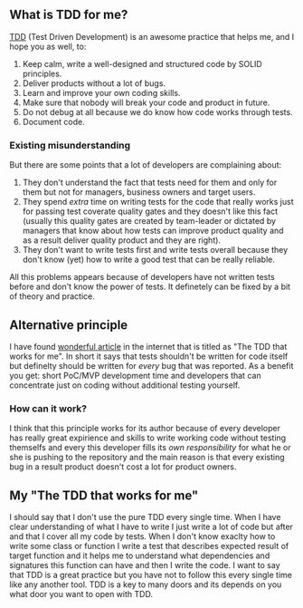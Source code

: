 ## What is TDD for me?
[TDD][link_tdd] (Test Driven Development) is an awesome practice that helps me, and I hope you as well, to:
1. Keep calm, write a well-designed and structured code by SOLID principles.
2. Deliver products without a lot of bugs.
3. Learn and improve your own coding skills.
4. Make sure that nobody will break your code and product in future.
5. Do not debug at all because we do know how code works through tests.
6. Document code.

### Existing misunderstanding 
But there are some points that a lot of developers are complaining about:

1. They don't understand the fact that tests need for them and only for them but not for managers, business owners and target users.
2. They spend *extra* time on writing tests for the code that really works just for passing test coverate quality gates and they doesn't like this fact (usually this quality gates are created by team-leader or dictated by managers that know about how tests can improve product quality and as a result deliver quality product and they are right).
3. They don't want to write tests first and write tests overall because they don't know (yet) how to write a good test that can be really reliable.

All this problems appears because of developers have not written tests before and don't know the power of tests. It definetely can be fixed by a bit of theory and practice. 

## Alternative principle
I have found [wonderful article][link_yegor_tdd] in the internet that is titled as "The TDD that works for me". In short it says that tests shouldn't be written for code itself but definelty should be written for *every* bug that was reported. As a benefit you get: short PoC/MVP development time and developers that can concentrate just on coding without additional testing yourself.

### How can it work?
I think that this principle works for its author because of every developer has really great expirience and skills to write working code without testing themselfs and every this developer fills its *own responsibility* for what he or she is pushing to the repository and the main reason is that every existing bug in a result product doesn't cost a lot for product owners.

## My "The TDD that works for me"
I should say that I don't use the pure TDD every single time. When I have clear understanding of what I have to write I just write a lot of code but after and that I cover all my code by tests. When I don't know exaclty how to write some class or function I write a test that describes expected result of target function and it helps me to understand what dependencies and signatures this function can have and then I write the code.
I want to say that TDD is a great practice but you have not to follow this every single time like any another tool. TDD is a key to many doors and its depends on you what door you want to open with TDD.

[link_tdd]: https://en.wikipedia.org/wiki/Test-driven_development
[link_yegor_tdd]: http://www.yegor256.com/2017/03/24/tdd-that-works.html

